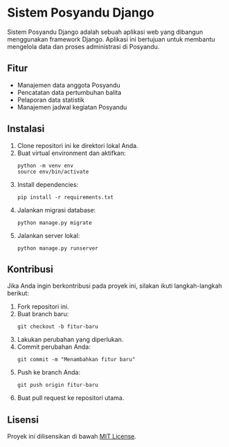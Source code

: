 # Sistem Posyandu Django

Sistem Posyandu Django adalah sebuah aplikasi web yang dibangun menggunakan framework Django. Aplikasi ini bertujuan untuk membantu mengelola data dan proses administrasi di Posyandu.

## Fitur

- Manajemen data anggota Posyandu
- Pencatatan data pertumbuhan balita
- Pelaporan data statistik
- Manajemen jadwal kegiatan Posyandu

## Instalasi

1. Clone repositori ini ke direktori lokal Anda.
2. Buat virtual environment dan aktifkan:
    ```
    python -m venv env
    source env/bin/activate
    ```
3. Install dependencies:
    ```
    pip install -r requirements.txt
    ```
4. Jalankan migrasi database:
    ```
    python manage.py migrate
    ```
5. Jalankan server lokal:
    ```
    python manage.py runserver
    ```

## Kontribusi

Jika Anda ingin berkontribusi pada proyek ini, silakan ikuti langkah-langkah berikut:

1. Fork repositori ini.
2. Buat branch baru:
    ```
    git checkout -b fitur-baru
    ```
3. Lakukan perubahan yang diperlukan.
4. Commit perubahan Anda:
    ```
    git commit -m "Menambahkan fitur baru"
    ```
5. Push ke branch Anda:
    ```
    git push origin fitur-baru
    ```
6. Buat pull request ke repositori utama.

## Lisensi

Proyek ini dilisensikan di bawah [MIT License](LICENSE).